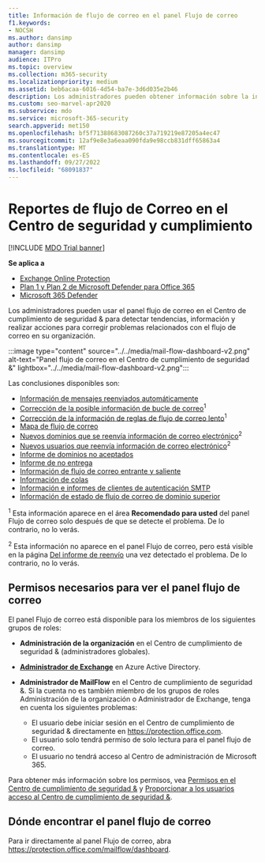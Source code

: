 ```yaml
---
title: Información de flujo de correo en el panel Flujo de correo
f1.keywords:
- NOCSH
ms.author: dansimp
author: dansimp
manager: dansimp
audience: ITPro
ms.topic: overview
ms.collection: m365-security
ms.localizationpriority: medium
ms.assetid: beb6acaa-6016-4d54-ba7e-3d6d035e2b46
description: Los administradores pueden obtener información sobre la información y los informes que están disponibles en el panel Flujo de correo del Centro de cumplimiento de seguridad &.
ms.custom: seo-marvel-apr2020
ms.subservice: mdo
ms.service: microsoft-365-security
search.appverid: met150
ms.openlocfilehash: bf5f71388683087260c37a719219e87205a4ec47
ms.sourcegitcommit: 12af9e8e3a6eaa090fda9e98ccb831dff65863a4
ms.translationtype: MT
ms.contentlocale: es-ES
ms.lasthandoff: 09/27/2022
ms.locfileid: "68091837"
---
```

# <a name="mail-flow-insights-in-the-security--compliance-center"></a>Reportes de flujo de Correo en el Centro de seguridad y cumplimiento

[!INCLUDE [MDO Trial banner](../includes/mdo-trial-banner.md)]

**Se aplica a**
- [Exchange Online Protection](exchange-online-protection-overview.md)
- [Plan 1 y Plan 2 de Microsoft Defender para Office 365](defender-for-office-365.md)
- [Microsoft 365 Defender](../defender/microsoft-365-defender.md)

Los administradores pueden usar el panel flujo de correo en el Centro de cumplimiento de seguridad & para detectar tendencias, información y realizar acciones para corregir problemas relacionados con el flujo de correo en su organización.

:::image type="content" source="../../media/mail-flow-dashboard-v2.png" alt-text="Panel flujo de correo en el Centro de cumplimiento de seguridad &" lightbox="../../media/mail-flow-dashboard-v2.png":::

Las conclusiones disponibles son:

- [Información de mensajes reenviados automáticamente](mfi-auto-forwarded-messages-report.md)
- [Corrección de la posible información de bucle de correo](mfi-mail-loop-insight.md)<sup>1</sup>
- [Corrección de la información de reglas de flujo de correo lento](mfi-slow-mail-flow-rules-insight.md)<sup>1</sup>
- [Mapa de flujo de correo](mfi-mail-flow-map-report.md)
- [Nuevos dominios que se reenvía información de correo electrónico](mfi-new-domains-being-forwarded-email.md)<sup>2</sup>
- [Nuevos usuarios que reenvía información de correo electrónico](mfi-new-users-forwarding-email.md)<sup>2</sup>
- [Informe de dominios no aceptados](mfi-non-accepted-domain-report.md)
- [Informe de no entrega](mfi-non-delivery-report.md)
- [Información de flujo de correo entrante y saliente](mfi-outbound-and-inbound-mail-flow.md)
- [Información de colas](mfi-queue-alerts-and-queues.md)
- [Información e informes de clientes de autenticación SMTP](mfi-smtp-auth-clients-report.md)
- [Información de estado de flujo de correo de dominio superior](mfi-domain-mail-flow-status-insight.md)

<sup>1</sup> Esta información aparece en el área **Recomendado para usted** del panel Flujo de correo solo después de que se detecte el problema. De lo contrario, no lo verás.

<sup>2</sup> Esta información no aparece en el panel Flujo de correo, pero está visible en la página [Del informe de reenvío](view-mail-flow-reports.md#forwarding-report) una vez detectado el problema. De lo contrario, no lo verás.

## <a name="permissions-required-to-view-the-mail-flow-dashboard"></a>Permisos necesarios para ver el panel flujo de correo

El panel Flujo de correo está disponible para los miembros de los siguientes grupos de roles:

- **Administración de la organización** en el Centro de cumplimiento de seguridad & (administradores globales).

- **[Administrador de Exchange](/azure/active-directory/roles/permissions-reference#exchange-administrator)** en Azure Active Directory.

- **Administrador de MailFlow** en el Centro de cumplimiento de seguridad &. Si la cuenta no es también miembro de los grupos de roles Administración de la organización o Administrador de Exchange, tenga en cuenta los siguientes problemas:
  - El usuario debe iniciar sesión en el Centro de cumplimiento de seguridad & directamente en <https://protection.office.com>.
  - El usuario solo tendrá permiso de solo lectura para el panel flujo de correo.
  - El usuario no tendrá acceso al Centro de administración de Microsoft 365.

Para obtener más información sobre los permisos, vea [Permisos en el Centro de cumplimiento de seguridad &](permissions-in-the-security-and-compliance-center.md) y [Proporcionar a los usuarios acceso al Centro de cumplimiento de seguridad &](grant-access-to-the-security-and-compliance-center.md).

## <a name="where-to-find-the-mail-flow-dashboard"></a>Dónde encontrar el panel flujo de correo

Para ir directamente al panel Flujo de correo, abra <https://protection.office.com/mailflow/dashboard>.
